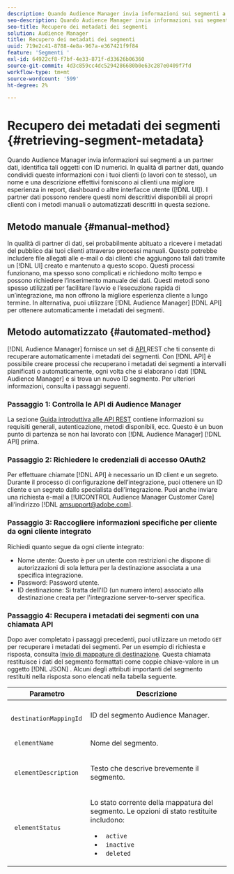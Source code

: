 ```yaml
---
description: Quando Audience Manager invia informazioni sui segmenti a un partner dati, identifica tali oggetti con ID numerici. In qualità di partner dati, quando condividi queste informazioni con i tuoi clienti (o lavori con te stesso), un nome e una descrizione effettivi forniscono ai clienti una migliore esperienza in report, dashboard o altre interfacce utente (interfaccia utente). I partner dati possono rendere questi nomi descrittivi disponibili ai propri clienti con i metodi manuali o automatizzati descritti in questa sezione.
seo-description: Quando Audience Manager invia informazioni sui segmenti a un partner dati, identifica tali oggetti con ID numerici. In qualità di partner dati, quando condividi queste informazioni con i tuoi clienti (o lavori con te stesso), un nome e una descrizione effettivi forniscono ai clienti una migliore esperienza in report, dashboard o altre interfacce utente (interfaccia utente). I partner dati possono rendere questi nomi descrittivi disponibili ai propri clienti con i metodi manuali o automatizzati descritti in questa sezione.
seo-title: Recupero dei metadati dei segmenti
solution: Audience Manager
title: Recupero dei metadati dei segmenti
uuid: 719e2c41-8788-4e8a-967a-e367421f9f84
feature: 'Segmenti '
exl-id: 64922cf8-f7bf-4e33-871f-d33626b06360
source-git-commit: 4d3c859cc4dc5294286680b0e63c287e0409f7fd
workflow-type: tm+mt
source-wordcount: '599'
ht-degree: 2%

---
```


# Recupero dei metadati dei segmenti {#retrieving-segment-metadata}

Quando Audience Manager invia informazioni sui segmenti a un partner dati, identifica tali oggetti con ID numerici. In qualità di partner dati, quando condividi queste informazioni con i tuoi clienti (o lavori con te stesso), un nome e una descrizione effettivi forniscono ai clienti una migliore esperienza in report, dashboard o altre interfacce utente ([!DNL UI]). I partner dati possono rendere questi nomi descrittivi disponibili ai propri clienti con i metodi manuali o automatizzati descritti in questa sezione.

## Metodo manuale {#manual-method}

In qualità di partner di dati, sei probabilmente abituato a ricevere i metadati del pubblico dai tuoi clienti attraverso processi manuali. Questo potrebbe includere file allegati alle e-mail o dai clienti che aggiungono tali dati tramite un [!DNL UI] creato e mantenuto a questo scopo. Questi processi funzionano, ma spesso sono complicati e richiedono molto tempo e possono richiedere l’inserimento manuale dei dati. Questi metodi sono spesso utilizzati per facilitare l’avvio e l’esecuzione rapida di un’integrazione, ma non offrono la migliore esperienza cliente a lungo termine. In alternativa, puoi utilizzare [!DNL Audience Manager] [!DNL API] per ottenere automaticamente i metadati dei segmenti.

## Metodo automatizzato {#automated-method}

[!DNL Audience Manager] fornisce un set di  [API ](../../api/rest-api-main/rest-api-main.md) REST che ti consente di recuperare automaticamente i metadati dei segmenti. Con [!DNL API] è possibile creare processi che recuperano i metadati dei segmenti a intervalli pianificati o automaticamente, ogni volta che si elaborano i dati [!DNL Audience Manager] e si trova un nuovo ID segmento. Per ulteriori informazioni, consulta i passaggi seguenti.

### Passaggio 1: Controlla le API di Audience Manager

La sezione [Guida introduttiva alle API REST](../../api/rest-api-main/aam-api-getting-started.md) contiene informazioni su requisiti generali, autenticazione, metodi disponibili, ecc. Questo è un buon punto di partenza se non hai lavorato con [!DNL Audience Manager] [!DNL API] prima.

### Passaggio 2: Richiedere le credenziali di accesso OAuth2

Per effettuare chiamate [!DNL API] è necessario un ID client e un segreto. Durante il processo di configurazione dell’integrazione, puoi ottenere un ID cliente e un segreto dallo specialista dell’integrazione. Puoi anche inviare una richiesta e-mail a [!UICONTROL Audience Manager Customer Care] all’indirizzo [!DNL amsupport@adobe.com].

### Passaggio 3: Raccogliere informazioni specifiche per cliente da ogni cliente integrato

Richiedi quanto segue da ogni cliente integrato:

* Nome utente: Questo è per un utente con restrizioni che dispone di autorizzazioni di sola lettura per la destinazione associata a una specifica integrazione.
* Password: Password utente.
* ID destinazione: Si tratta dell&#39;ID (un numero intero) associato alla destinazione creata per l&#39;integrazione server-to-server specifica.

### Passaggio 4: Recupera i metadati dei segmenti con una chiamata API

Dopo aver completato i passaggi precedenti, puoi utilizzare un metodo `GET` per recuperare i metadati dei segmenti. Per un esempio di richiesta e risposta, consulta [Invio di mappature di destinazione](../../api/rest-api-main/aam-api-destinations/aam-api-retrieve-destinations.md#return-dest-mappings). Questa chiamata restituisce i dati del segmento formattati come coppie chiave-valore in un oggetto [!DNL JSON] . Alcuni degli attributi importanti del segmento restituiti nella risposta sono elencati nella tabella seguente.

<table id="table_446384AE9A36408A9C570CB7DB72C3D6"> 
 <thead> 
  <tr> 
   <th colname="col1" class="entry"> Parametro </th> 
   <th colname="col2" class="entry"> Descrizione </th> 
  </tr> 
 </thead>
 <tbody> 
  <tr> 
   <td colname="col1"> <p> <code> destinationMappingId</code> </p> </td> 
   <td colname="col2"> <p>ID del segmento <span class="keyword"> Audience Manager</span>. </p> </td> 
  </tr> 
  <tr> 
   <td colname="col1"> <p> <code> elementName</code> </p> </td> 
   <td colname="col2"> <p>Nome del segmento. </p> </td> 
  </tr> 
  <tr> 
   <td colname="col1"> <p> <code> elementDescription</code> </p> </td> 
   <td colname="col2"> <p>Testo che descrive brevemente il segmento. </p> </td> 
  </tr> 
  <tr> 
   <td colname="col1"> <p> <code> elementStatus</code> </p> </td> 
   <td colname="col2"> <p>Lo stato corrente della mappatura del segmento. Le opzioni di stato restituite includono: </p> 
    <ul id="ul_BA3A1F5A773D4ECD9A1A3A1118BDDA8A"> 
     <li id="li_A12B858BD0AD4F35BCD50A4D113D86FF"> <code> active</code> </li> 
     <li id="li_98C04A861C2D4364B5FBD24498E8E9C5"> <code> inactive</code> </li> 
     <li id="li_1913A10948894FF3B507C0A3FE775CC1"> <code> deleted</code> </li> 
    </ul> </td> 
  </tr> 
 </tbody> 
</table>
